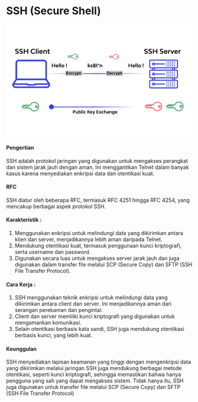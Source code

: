 #  SSH (Secure Shell)
![ssh](../assets/ssh.png)
#### Pengertian
SSH adalah protokol jaringan yang digunakan untuk mengakses perangkat dan sistem jarak jauh dengan aman. Ini menggantikan Telnet dalam banyak kasus karena menyediakan enkripsi data dan otentikasi kuat.

#### RFC
SSH diatur oleh beberapa RFC, termasuk RFC 4251 hingga RFC 4254, yang mencakup berbagai aspek protokol SSH.

#### Karakteristik :
1. Menggunakan enkripsi untuk melindungi data yang dikirimkan antara klien dan server, menjadikannya lebih aman daripada Telnet.
2. Mendukung otentikasi kuat, termasuk penggunaan kunci kriptografi, serta username dan password.
3. Digunakan secara luas untuk mengakses server jarak jauh dan juga digunakan dalam transfer file melalui SCP (Secure Copy) dan SFTP (SSH File Transfer Protocol).

#### Cara Kerja :
1. SSH menggunakan teknik enkripsi untuk melindungi data yang dikirimkan antara client dan server. Ini menjadikannya aman dari serangan perekaman dan pengintai.
2. Client dan server memiliki kunci kriptografi yang digunakan untuk mengamankan komunikasi.
3. Selain otentikasi berbasis kata sandi, SSH juga mendukung otentikasi berbasis kunci, yang lebih kuat.

#### Keunggulan
SSH menyediakan lapisan keamanan yang tinggi dengan mengenkripsi data yang dikirimkan melalui jaringan SSH juga mendukung berbagai metode otentikasi, seperti kunci kriptografi, sehingga memastikan bahwa hanya pengguna yang sah yang dapat mengakses sistem. Tidak hanya itu, SSH juga digunakan untuk transfer file melalui SCP (Secure Copy) dan SFTP (SSH File Transfer Protocol)